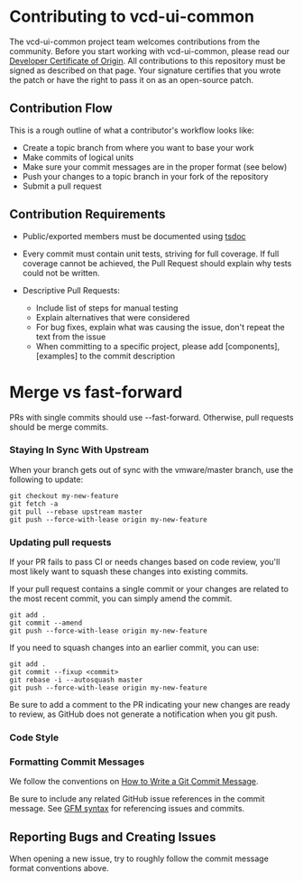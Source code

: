 # Contributing to vcd-ui-common

The vcd-ui-common project team welcomes contributions from the community. Before you start working with vcd-ui-common, please
read our [Developer Certificate of Origin](https://cla.vmware.com/dco). All contributions to this repository must be
signed as described on that page. Your signature certifies that you wrote the patch or have the right to pass it on
as an open-source patch.

## Contribution Flow

This is a rough outline of what a contributor's workflow looks like:

-   Create a topic branch from where you want to base your work
-   Make commits of logical units
-   Make sure your commit messages are in the proper format (see below)
-   Push your changes to a topic branch in your fork of the repository
-   Submit a pull request

## Contribution Requirements

-   Public/exported members must be documented using [tsdoc](https://github.com/microsoft/tsdoc)
-   Every commit must contain unit tests, striving for full coverage. If full coverage cannot be achieved, the Pull
    Request should explain why tests could not be written.
-   Descriptive Pull Requests:

    -   Include list of steps for manual testing
    -   Explain alternatives that were considered
    -   For bug fixes, explain what was causing the issue, don't repeat the text from the issue
    -   When committing to a specific project, please add [components], [examples] to the commit description

# Merge vs fast-forward

PRs with single commits should use --fast-forward. Otherwise, pull requests should be merge commits.

### Staying In Sync With Upstream

When your branch gets out of sync with the vmware/master branch, use the following to update:

```shell
git checkout my-new-feature
git fetch -a
git pull --rebase upstream master
git push --force-with-lease origin my-new-feature
```

### Updating pull requests

If your PR fails to pass CI or needs changes based on code review, you'll most likely want to squash these changes into
existing commits.

If your pull request contains a single commit or your changes are related to the most recent commit, you can simply
amend the commit.

```shell
git add .
git commit --amend
git push --force-with-lease origin my-new-feature
```

If you need to squash changes into an earlier commit, you can use:

```shell
git add .
git commit --fixup <commit>
git rebase -i --autosquash master
git push --force-with-lease origin my-new-feature
```

Be sure to add a comment to the PR indicating your new changes are ready to review, as GitHub does not generate a
notification when you git push.

### Code Style

### Formatting Commit Messages

We follow the conventions on [How to Write a Git Commit Message](http://chris.beams.io/posts/git-commit/).

Be sure to include any related GitHub issue references in the commit message. See
[GFM syntax](https://guides.github.com/features/mastering-markdown/#GitHub-flavored-markdown) for referencing issues
and commits.

## Reporting Bugs and Creating Issues

When opening a new issue, try to roughly follow the commit message format conventions above.
